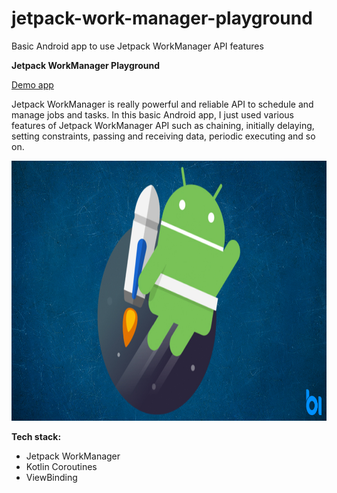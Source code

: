 # jetpack-work-manager-playground
Basic Android app to use Jetpack WorkManager API features

**Jetpack WorkManager Playground**

<a href="https://github.com/raheemadamboev/jetpack-work-manager-playground/blob/master/app-debug.apk">Demo app</a>

Jetpack WorkManager is really powerful and reliable API to schedule and manage jobs and tasks. In this basic Android app, I just used various features of Jetpack WorkManager API such as chaining, initially delaying, setting constraints, passing and receiving data, periodic executing and so on.

<img src="https://github.com/raheemadamboev/jetpack-work-manager-playground/blob/master/background-pic.jpg" alt="Italian Trulli" width="869" height="416">

**Tech stack:**

- Jetpack WorkManager
- Kotlin Coroutines
- ViewBinding
